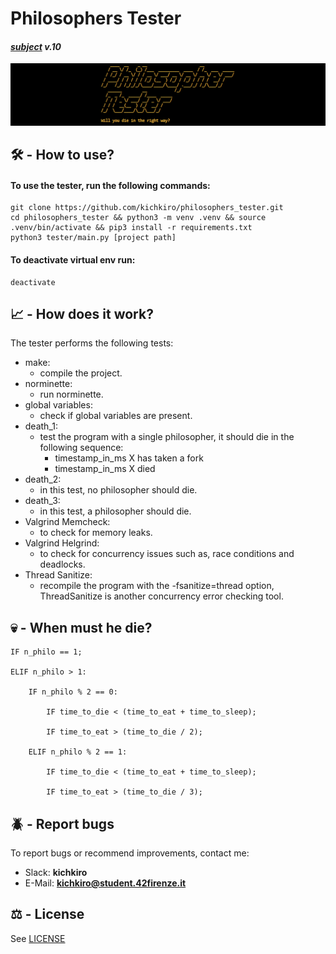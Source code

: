 # Philosophers Tester
#### <i>[subject](subject/subject.pdf) v.10</i>

<p align="center">
  <img src="img/header.png"/>
</p>

## 🛠️ - How to use? 
#### To use the tester, run the following commands:
```
git clone https://github.com/kichkiro/philosophers_tester.git
cd philosophers_tester && python3 -m venv .venv && source .venv/bin/activate && pip3 install -r requirements.txt 
python3 tester/main.py [project path]
```

#### To deactivate virtual env run:
```
deactivate
```

## 📈 - How does it work?

The tester performs the following tests:
- make:
    - compile the project.
- norminette:
    - run norminette.
- global variables:
    - check if global variables are present.
- death_1:
    - test the program with a single philosopher, it should die in the following sequence:
    	- timestamp_in_ms X has taken a fork
		- timestamp_in_ms X died
- death_2:
    - in this test, no philosopher should die.
- death_3:
    - in this test, a philosopher should die.
- Valgrind Memcheck:
    - to check for memory leaks.
- Valgrind Helgrind:
    - to check for concurrency issues such as, race conditions and deadlocks.
- Thread Sanitize:
	- recompile the program with the -fsanitize=thread option, ThreadSanitize is another concurrency error checking tool.

## 💀 - When must he die?
```
IF n_philo == 1;

ELIF n_philo > 1:

	IF n_philo % 2 == 0: 

		IF time_to_die < (time_to_eat + time_to_sleep);

		IF time_to_eat > (time_to_die / 2);
		
	ELIF n_philo % 2 == 1:

		IF time_to_die < (time_to_eat + time_to_sleep);

		IF time_to_eat > (time_to_die / 3);
```

## 🪲 - Report bugs
To report bugs or recommend improvements, contact me:
- Slack: <b>kichkiro</b>
- E-Mail: <b>kichkiro@student.42firenze.it</b>  

## ⚖️ - License
See [LICENSE](LICENSE)
